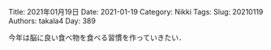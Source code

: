 ﻿Title: 2021年01月19日
Date: 2021-01-19
Category: Nikki
Tags: 
Slug: 20210119
Authors: takala4
Day: 389




今年は脳に良い食べ物を食べる習慣を作っていきたい．